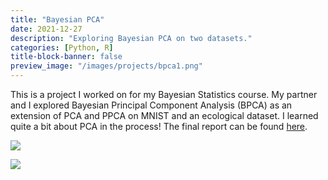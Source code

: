 ```yaml
---
title: "Bayesian PCA"
date: 2021-12-27
description: "Exploring Bayesian PCA on two datasets."
categories: [Python, R]
title-block-banner: false
preview_image: "/images/projects/bpca1.png"
---
```


This is a project I worked on for my Bayesian Statistics course. My partner and I explored Bayesian Principal Component Analysis (BPCA) as an extension of PCA and PPCA on MNIST and an ecological dataset. I learned quite a bit about PCA in the process! The final report can be found [here](https://github.com/nguyenhphilip/stat330project/blob/main/STAT_330_Preprint_draft.pdf).

![](/images/projects/bpca1.png)

![](/images/projects/bpca2.png)
